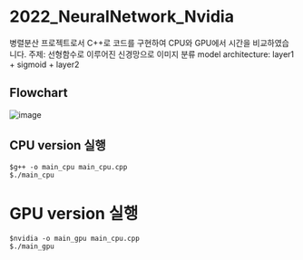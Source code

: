 # 2022_NeuralNetwork_Nvidia

병렬분산 프로젝트로서 C++로 코드를 구현하여 CPU와 GPU에서 시간을 비교하였습니다.
주제: 선형함수로 이루어진 신경망으로 이미지 분류
model architecture: layer1 + sigmoid + layer2

## Flowchart
![image](https://user-images.githubusercontent.com/90039228/208378832-ab22bf29-8f63-42f8-acd8-c462e5c0e293.png)


## CPU version 실행
```
$g++ -o main_cpu main_cpu.cpp
$./main_cpu
```

# GPU version 실행
```
$nvidia -o main_gpu main_cpu.cpp
$./main_gpu
```

